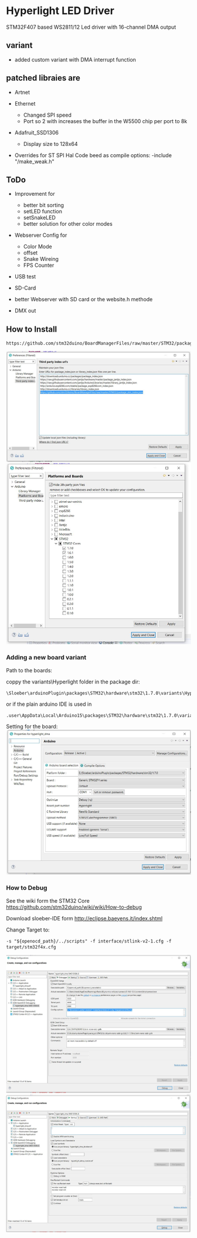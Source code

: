 # Hyperlight LED Driver
STM32F407 based WS2811/12 Led driver with 16-channel DMA output

## variant 
* added custom variant with DMA interrupt function

## patched libraies are
* Artnet
* Ethernet
	* Changed SPI speed
	* Port so 2 with increases the buffer in the W5500 chip per port to 8k
* Adafruit_SSD1306
	* Display size to 128x64
	
* Overrides for ST SPI Hal Code beed as compile options: -include "<absolute-src-path>/make_weak.h"
	


## ToDo

* Improvement for
    * better bit sorting
    * setLED function
    * setSnakeLED
    * better solution for other color modes

* Webserver Config for
    * Color Mode
    * offset 
    * Snake Wireing
    * FPS Counter

* USB test
* SD-Card 
* better Webserver with SD card or the website.h methode
* DMX out



## How to Install


```
https://github.com/stm32duino/BoardManagerFiles/raw/master/STM32/package_stm_index.json
```

![alt text][preferences1]
![alt text][preferences2]



### Adding a new board variant 

Path to the boards:

coppy the variants\Hyperlight folder in the package dir:

```
\Sloeber\arduinoPlugin\packages\STM32\hardware\stm32\1.7.0\variants\Hyperlight
```
or if the plain arduino IDE is used in  
```
.user\AppData\Local\Arduino15\packages\STM32\hardware\stm32\1.7.0\variants
```

Setting for the board:
![alt text][properties]

### How to Debug
See the wiki form the STM32 Core
https://github.com/stm32duino/wiki/wiki/How-to-debug

Download sloeber-IDE form 
http://eclipse.baeyens.it/index.shtml


Change Target to:
```
-s "${openocd_path}/../scripts" -f interface/stlink-v2-1.cfg -f target/stm32f4x.cfg
```
![alt text][debug1]
![alt text][debug2]

[preferences1]: img/preferences_1.JPG "Settings URL for STM32Core"
[preferences2]: img/preferences_2.JPG "Settings URL for STM32Core"
[properties]: img/properties.JPG "properties of the arduino ide"
[debug1]: img/debug_1.JPG "Settings URL for OCD Debugging"
[debug2]: img/debug_2.JPG "Settings URL for OCD Debugging"
